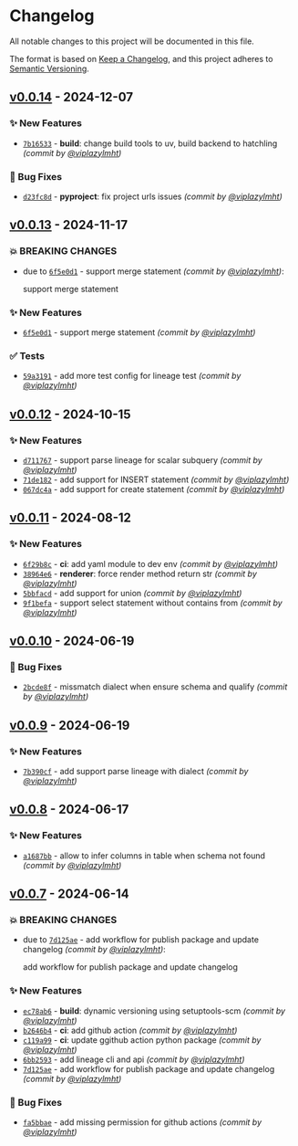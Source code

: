 # Changelog
All notable changes to this project will be documented in this file.

The format is based on [Keep a Changelog](https://keepachangelog.com/en/1.0.0/),
and this project adheres to [Semantic Versioning](https://semver.org/spec/v2.0.0.html).

## [v0.0.14] - 2024-12-07
### :sparkles: New Features
- [`7b16533`](https://github.com/viplazylmht/sql-datalineage/commit/7b165334ec15af7a41086a7276eecbb8807143bc) - **build**: change build tools to uv, build backend to hatchling *(commit by [@viplazylmht](https://github.com/viplazylmht))*

### :bug: Bug Fixes
- [`d23fc8d`](https://github.com/viplazylmht/sql-datalineage/commit/d23fc8d46c2ceef5bfa5f0510dbf0b5db8998469) - **pyproject**: fix project urls issues *(commit by [@viplazylmht](https://github.com/viplazylmht))*


## [v0.0.13] - 2024-11-17
### :boom: BREAKING CHANGES
- due to [`6f5e0d1`](https://github.com/viplazylmht/sql-datalineage/commit/6f5e0d1ff80aa58692cc3c640133051471b8ee8e) - support merge statement *(commit by [@viplazylmht](https://github.com/viplazylmht))*:

  support merge statement


### :sparkles: New Features
- [`6f5e0d1`](https://github.com/viplazylmht/sql-datalineage/commit/6f5e0d1ff80aa58692cc3c640133051471b8ee8e) - support merge statement *(commit by [@viplazylmht](https://github.com/viplazylmht))*

### :white_check_mark: Tests
- [`59a3191`](https://github.com/viplazylmht/sql-datalineage/commit/59a3191850c42cbb56fcd7662b45e260d8475a1c) - add more test config for lineage test *(commit by [@viplazylmht](https://github.com/viplazylmht))*


## [v0.0.12] - 2024-10-15
### :sparkles: New Features
- [`d711767`](https://github.com/viplazylmht/sql-datalineage/commit/d71176769eed9131e401fb6b3fddedc154582f2b) - support parse lineage for scalar subquery *(commit by [@viplazylmht](https://github.com/viplazylmht))*
- [`71de182`](https://github.com/viplazylmht/sql-datalineage/commit/71de182f7215fc573e70240ff6696c107658ec05) - add support for INSERT statement *(commit by [@viplazylmht](https://github.com/viplazylmht))*
- [`067dc4a`](https://github.com/viplazylmht/sql-datalineage/commit/067dc4a4fe808e1a9999488c97893f44236bf0c3) - add support for create statement *(commit by [@viplazylmht](https://github.com/viplazylmht))*


## [v0.0.11] - 2024-08-12
### :sparkles: New Features
- [`6f29b8c`](https://github.com/viplazylmht/sql-datalineage/commit/6f29b8c5b5116b15f9f1405c1d80fb7f41e94ebc) - **ci**: add yaml module to dev env *(commit by [@viplazylmht](https://github.com/viplazylmht))*
- [`38964e6`](https://github.com/viplazylmht/sql-datalineage/commit/38964e649f03af7db6aa790c905abef2d439819a) - **renderer**: force render method return str *(commit by [@viplazylmht](https://github.com/viplazylmht))*
- [`5bbfacd`](https://github.com/viplazylmht/sql-datalineage/commit/5bbfacd99a98ebd1ade3d3345340d7ab17eab8f6) - add support for union *(commit by [@viplazylmht](https://github.com/viplazylmht))*
- [`9f1befa`](https://github.com/viplazylmht/sql-datalineage/commit/9f1befa35c3d53098c4d5d51982f48644399f6ee) - support select statement without contains from *(commit by [@viplazylmht](https://github.com/viplazylmht))*


## [v0.0.10] - 2024-06-19
### :bug: Bug Fixes
- [`2bcde8f`](https://github.com/viplazylmht/sql-datalineage/commit/2bcde8f834a0d5c60d9b8ac1e4544526543e6664) - missmatch dialect when ensure schema and qualify *(commit by [@viplazylmht](https://github.com/viplazylmht))*


## [v0.0.9] - 2024-06-19
### :sparkles: New Features
- [`7b390cf`](https://github.com/viplazylmht/sql-datalineage/commit/7b390cf738a18770a84095fe9da147b5b4b20af9) - add support parse lineage with dialect *(commit by [@viplazylmht](https://github.com/viplazylmht))*


## [v0.0.8] - 2024-06-17
### :sparkles: New Features
- [`a1687bb`](https://github.com/viplazylmht/sql-datalineage/commit/a1687bb5c4415f7bebbce91e2c1e7675a6e43fdc) - allow to infer columns in table when schema not found *(commit by [@viplazylmht](https://github.com/viplazylmht))*


## [v0.0.7] - 2024-06-14
### :boom: BREAKING CHANGES
- due to [`7d125ae`](https://github.com/viplazylmht/sql-datalineage/commit/7d125ae072e1b618a467e65a4ae942b10125615c) - add workflow for publish package and update changelog *(commit by [@viplazylmht](https://github.com/viplazylmht))*:

  add workflow for publish package and update changelog


### :sparkles: New Features
- [`ec78ab6`](https://github.com/viplazylmht/sql-datalineage/commit/ec78ab6eca19a80d30fd45885c5fa59171bc0916) - **build**: dynamic versioning using setuptools-scm *(commit by [@viplazylmht](https://github.com/viplazylmht))*
- [`b2646b4`](https://github.com/viplazylmht/sql-datalineage/commit/b2646b4968509915280c610d50e707c638146162) - **ci**: add github action *(commit by [@viplazylmht](https://github.com/viplazylmht))*
- [`c119a99`](https://github.com/viplazylmht/sql-datalineage/commit/c119a99dacc8f63ea3949dadc861f7066efb9466) - **ci**: update ggithub action python package *(commit by [@viplazylmht](https://github.com/viplazylmht))*
- [`6bb2593`](https://github.com/viplazylmht/sql-datalineage/commit/6bb2593d73abc829b5193fa7ef6a354f857d4288) - add lineage cli and api *(commit by [@viplazylmht](https://github.com/viplazylmht))*
- [`7d125ae`](https://github.com/viplazylmht/sql-datalineage/commit/7d125ae072e1b618a467e65a4ae942b10125615c) - add workflow for publish package and update changelog *(commit by [@viplazylmht](https://github.com/viplazylmht))*

### :bug: Bug Fixes
- [`fa5bbae`](https://github.com/viplazylmht/sql-datalineage/commit/fa5bbaeeab67c2d39f2b4d6bd202fa0bb9738764) - add missing permission for github actions *(commit by [@viplazylmht](https://github.com/viplazylmht))*

[v0.0.7]: https://github.com/viplazylmht/sql-datalineage/compare/v0.0.1...v0.0.7
[v0.0.8]: https://github.com/viplazylmht/sql-datalineage/compare/v0.0.7...v0.0.8
[v0.0.9]: https://github.com/viplazylmht/sql-datalineage/compare/v0.0.8...v0.0.9
[v0.0.10]: https://github.com/viplazylmht/sql-datalineage/compare/v0.0.9...v0.0.10
[v0.0.11]: https://github.com/viplazylmht/sql-datalineage/compare/v0.0.10...v0.0.11
[v0.0.12]: https://github.com/viplazylmht/sql-datalineage/compare/v0.0.11...v0.0.12
[v0.0.13]: https://github.com/viplazylmht/sql-datalineage/compare/v0.0.12...v0.0.13
[v0.0.14]: https://github.com/viplazylmht/sql-datalineage/compare/v0.0.13...v0.0.14
